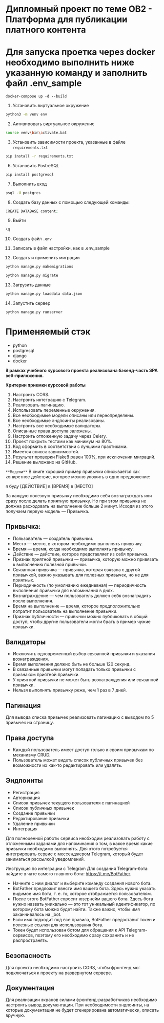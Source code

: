 #   Дипломный проект по теме ОВ2 - Платформа для публикации платного контента

# Для запуска проетка через docker необходимо выполнить ниже указанную команду и заполнить файл .env_sample
`docker-compose up -d --build`

1. Установить виртуальное окружение
```bash
python3 -m venv env
```
2. Активировать виртуальное окружение
```bash
source venv\bin\activate.bat
```
3. Установить зависимости проекта, указанные в файле `requirements.txt`
```bash
pip install -r requirements.txt
```
6. Установить PostreSQL
```bash
pip install postgresql
```
7. Выполнить вход
```bash
psql -U postgres
```
8. Cоздать базу данных 
с помощью следующей команды:
```bash
CREATE DATABASE content;
```
9. Выйти
```bash
\q
```
10. Создать файл `.env` 
11. Записать в файл настройки, как в .env_sample

12. Создать и применить миграции

```bash
python manage.py makemigrations
```
```bash
python manage.py migrate
```
13. Загрузить данные
```bash
python manage.py loaddata data.json
```
14. Запустить сервер
```bash
python manage.py runserver
```

# Применяемый стэк
- python
- postgresql
- django
- docker



**В рамках учебного курсового проекта реализована бэкенд-часть SPA веб-приложения.**

**Критерии приемки курсовой работы**
1. Настроить CORS.
2. Настроить интеграцию с Telegram.
3. Реализовать пагинацию.
4. Использовать переменные окружения.
5. Все необходимые модели описаны или переопределены.
6. Все необходимые эндпоинты реализованы.
7. Настроить все необходимые валидаторы.
8. Описанные права доступа заложены.
9. Настроить отложенную задачу через Celery.
10. Проект покрыть тестами как минимум на 80%.
11. Код оформить в соответствии с лучшими практиками.
12. Имеется список зависимостей.
13. Результат проверки Flake8 равен 100%, при исключении миграций.
14. Решение выложено на GitHub.


`**Модели**`
В книге хороший пример привычки описывается как конкретное действие, которое можно уложить в одно предложение:

я буду [ДЕЙСТВИЕ] в [ВРЕМЯ] в [МЕСТО]

За каждую полезную привычку необходимо себя вознаграждать или сразу после делать приятную привычку. Но при этом привычка не должна расходовать на выполнение больше 2 минут. Исходя из этого получаем первую модель — Привычка.

## Привычка:

* Пользователь — создатель привычки.
* Место — место, в котором необходимо выполнять привычку.
* Время — время, когда необходимо выполнять привычку.
* Действие — действие, которое представляет из себя привычка.
* Признак приятной привычки — привычка, которую можно привязать к выполнению полезной привычки.
* Связанная привычка — привычка, которая связана с другой привычкой, важно указывать для полезных привычек, но не для приятных.
* Периодичность (по умолчанию ежедневная) — периодичность выполнения привычки для напоминания в днях.
* Вознаграждение — чем пользователь должен себя вознаградить после выполнения.
* Время на выполнение — время, которое предположительно потратит пользователь на выполнение привычки.
* Признак публичности — привычки можно публиковать в общий доступ, чтобы другие пользователи могли брать в пример чужие привычки.


## Валидаторы

* Исключить одновременный выбор связанной привычки и указания вознаграждения.
* Время выполнения должно быть не больше 120 секунд.
* В связанные привычки могут попадать только привычки с признаком приятной привычки.
* У приятной привычки не может быть вознаграждения или связанной привычки.
* Нельзя выполнять привычку реже, чем 1 раз в 7 дней.

## Пагинация
Для вывода списка привычек реализовать пагинацию с выводом по 5 привычек на страницу.

## Права доступа
* Каждый пользователь имеет доступ только к своим привычкам по механизму CRUD.
* Пользователь может видеть список публичных привычек без возможности их как-то редактировать или удалять.

## Эндпоинты

* Регистрация
* Авторизация
* Список привычек текущего пользователя с пагинацией
* Список публичных привычек
* Создание привычки
* Редактирование привычки
* Удаление привычки
* Интеграция

Для полноценной работы сервиса необходим реализовать работу с отложенными задачами для напоминания о том, 
в какое время какие привычки необходимо выполнять.
Для этого потребуется интегрировать сервис с мессенджером Telegram, который будет заниматься рассылкой уведомлений.

Инструкция по интеграции с Telegram
Для создания Telegram-бота найдите в чате самого главного бота: https://t.me/BotFather.

* Начните с ним диалог и выберите команду создания нового бота.
* BotFather предложит ввести имя вашего бота. Здесь нужно указать видимое имя бота, т. е. то, которое отображается пользователям.
* После этого BotFather спросит юзернейм вашего бота. Здесь бота нужно назвать уникально — это тот уникальный идентификатор, по которому бота можно будет найти. Также важно, чтобы имя заканчивалось на _bot.
* Если имя подходит под все правила, BotFather предоставит токен и полезные ссылки для использования бота.
* Токен будет использован ботом для обращения к API Telegram-сервисов, поэтому его необходимо сразу сохранить и не распространять.

## Безопасность

Для проекта необходимо настроить CORS, чтобы фронтенд мог подключаться к проекту на развернутом сервере.

## Документация

Для реализации экранов силами фронтенд-разработчиков необходимо настроить вывод документации. При необходимости эндпоинты, на которые документация не будет сгенерирована автоматически, описать вручную.
